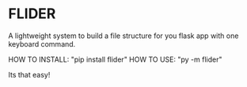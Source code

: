 # FLIDER #

A lightweight system to build a file structure for you flask app with one
keyboard command.

HOW TO INSTALL: "pip install flider"
HOW TO USE: "py -m flider"

Its that easy!